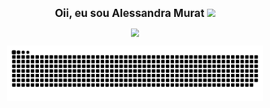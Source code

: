 <h2 align="center" fontsize="12px"> Oii, eu sou Alessandra Murat <img src=https://github.com/TheDudeThatCode/TheDudeThatCode/blob/master/Assets/Mario_Hello_Big.gif width="50"></h2>

<div align="center">
  <a href="https://github.com/AlessandraMurat
  <img height="180em" src="https://github-readme-stats.vercel.app/api?username=AlessandraMurate&theme=dracula&include_all_commits=true&count_private=true"/>
  <img height="180em" src="https://github-readme-stats.vercel.app/api/top-langs/?username=AlessandraMurat&layout=compact&langs_count=7&theme=dracula"/>
</div>



<div>
 
  ![Snake animation](https://github.com/AlessandraMurat/AlessandraMurat/blob/output/github-contribution-grid-snake.svg)
 
</div>
